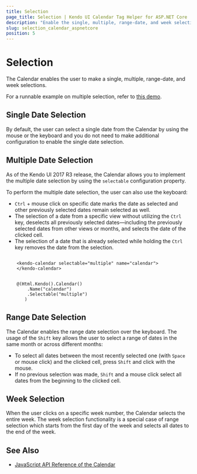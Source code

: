 ```yaml
---
title: Selection
page_title: Selection | Kendo UI Calendar Tag Helper for ASP.NET Core
description: "Enable the single, multiple, range-date, and week selections when working with the Kendo UI Calendar tag helper for ASP.NET Core (MVC 6 or ASP.NET Core MVC)."
slug: selection_calendar_aspnetcore
position: 5
---
```


# Selection

The Calendar enables the user to make a single, multiple, range-date, and week selections.

For a runnable example on multiple selection, refer to [this demo](http://demos.telerik.com/kendo-ui/calendar/selection).

## Single Date Selection

By default, the user can select a single date from the Calendar by using the mouse or the keyboard and you do not need to make additional configuration to enable the single date selection.

## Multiple Date Selection

As of the Kendo UI 2017 R3 release, the Calendar allows you to implement the multiple date selection by using the `selectable` configuration property.

To perform the multiple date selection, the user can also use the keyboard:

* `Ctrl` + mouse click on specific date marks the date as selected and other previously selected dates remain selected as well.
* The selection of a date from a specific view without utilizing the `Ctrl` key, deselects all previously selected dates&mdash;including the previously selected dates from other views or months, and selects the date of the clicked cell.
* The selection of a date that is already selected while holding the `Ctrl` key removes the date from the selection.

```tagHelper

    <kendo-calendar selectable="multiple" name="calendar">
    </kendo-calendar>
```
```cshtml

    @(Html.Kendo().Calendar()
        .Name("calendar")
        .Selectable("multiple")
       )
```

## Range Date Selection

The Calendar enables the range date selection over the keyboard. The usage of the `Shift` key allows the user to select a range of dates in the same month or across different months:

* To select all dates between the most recently selected one (with `Space` or mouse click) and the clicked cell, press `Shift` and click with the mouse.
* If no previous selection was made, `Shift` and a mouse click select all dates from the beginning to the clicked cell.

## Week Selection

When the user clicks on a specific week number, the Calendar selects the entire week. The week selection functionality is a special case of range selection which starts from the first day of the week and selects all dates to the end of the week.

## See Also

* [JavaScript API Reference of the Calendar](http://docs.telerik.com/kendo-ui/api/javascript/ui/calendar)
